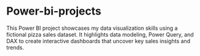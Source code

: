 # Power-bi-projects
This Power BI project showcases my data visualization skills using a fictional pizza sales dataset. It highlights data modeling, Power Query, and DAX to create interactive dashboards that uncover key sales insights and trends.
